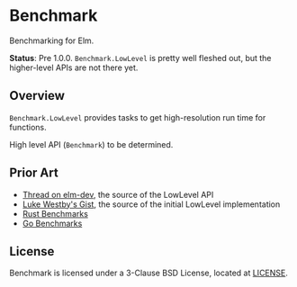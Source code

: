 # Benchmark

Benchmarking for Elm.

**Status**: Pre 1.0.0. `Benchmark.LowLevel` is pretty well fleshed out, but the higher-level APIs are not there yet.

## Overview

`Benchmark.LowLevel` provides tasks to get high-resolution run time for functions.

High level API (`Benchmark`) to be determined.

## Prior Art

-   [Thread on elm-dev](https://groups.google.com/forum/#!topic/elm-dev/6YyRsZ0vtDg), the source of the LowLevel API
-   [Luke Westby's Gist](https://gist.github.com/lukewestby/9d8e2b0816d417eae926ed86c01de0b8), the source of the initial LowLevel implementation
-   [Rust Benchmarks](https://doc.rust-lang.org/1.1.0/src/test/lib.rs.html#1090-1161)
-   [Go Benchmarks](https://golang.org/src/testing/benchmark.go#L250)

## License

Benchmark is licensed under a 3-Clause BSD License, located at [LICENSE](LICENSE).

